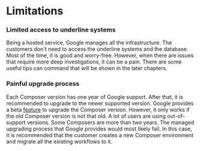 # Limitations

### Limited access to underline systems

Being a hosted service, Google manages all the infrastructure. The customers don't need to access the underline systems and the database. Most of the time, it is good and worry-free.
However, when there are issues that require more deep investigations, it can be a pain.
There are some useful tips can command that will be shown in the later chapters.

### Painful upgrade process

Each Composer version has one year of Google support. After that, it is recommended to upgrade to the newer supported version.
Google provides a beta [feature](https://cloud.google.com/composer/docs/how-to/managing/upgrading) to upgrade the Composer version. However, it only works if the old Composer version is not that old. A lot of users are using out-of-support versions. Some Composers are more than two years. The managed upgrading process that Google provides would most likely fail.
In this case, it is recommended that the customer creates a new Composer environment and migrate all the existing workflows to it.